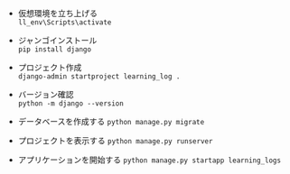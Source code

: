 - 仮想環境を立ち上げる  
```ll_env\Scripts\activate```

- ジャンゴインストール  
```pip install django```

- プロジェクト作成  
```django-admin startproject learning_log .```

- バージョン確認  
```python -m django --version```

- データベースを作成する
```python manage.py migrate```

- プロジェクトを表示する
```python manage.py runserver```

- アプリケーションを開始する
```python manage.py startapp learning_logs```